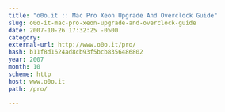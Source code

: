 ```yaml
---
title: "o0o.it :: Mac Pro Xeon Upgrade And Overclock Guide"
slug: o0o-it-mac-pro-xeon-upgrade-and-overclock-guide
date: 2007-10-26 17:32:25 -0500
category: 
external-url: http://www.o0o.it/pro/
hash: b11f8d1624ad8cb93f5bcb8356486802
year: 2007
month: 10
scheme: http
host: www.o0o.it
path: /pro/

---
```



